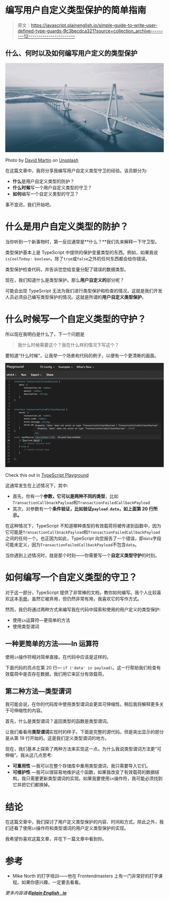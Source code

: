 # 编写用户自定义类型保护的简单指南

> 原文：<https://javascript.plainenglish.io/simple-guide-to-write-user-defined-type-guards-9c3becdca321?source=collection_archive---------12----------------------->

## 什么、何时以及如何编写用户定义的类型保护

![](img/ae621706f0eaf566cd64933a7a8329e7.png)

Photo by [David Martin](https://unsplash.com/@davidmartinjr?utm_source=medium&utm_medium=referral) on [Unsplash](https://unsplash.com?utm_source=medium&utm_medium=referral)

在这篇文章中，我将分享我编写用户自定义类型守卫的经验。该员额分为:

*   **什么**是用户自定义类型的防护？
*   **什么时候**写一个用户自定义类型的守卫？
*   **如何**编写一个自定义类型的守卫？

事不宜迟，我们开始吧。

# **什么**是用户自定义类型的防护？

当你听到一个新事物时，第一反应通常是**什么？**我们先来解释一下守卫型。

类型保护基本上是 TypeScript 中提供的保护变量类型的东西。例如，如果我说`isCoolToday: boolean`，除了`true`或`false`之外的任何东西都会给你错误。

类型保护检查代码，并告诉您您给变量分配了错误的数据类型。

现在，我们知道什么是类型保护。那么**用户自定义的**部分呢？

可能会出现 TypeScript 无法为我们进行类型保护和检查的情况，这就是我们开发人员必须自己编写类型保护的情况。这就是所谓的**用户自定义类型保护**。

# **什么时候**写一个自定义类型的守护？

所以现在我明白是什么了，下一个问题是

> 我什么时候需要这个？我在什么样的情况下写这个？

要知道“什么时候”，让我举一个场景和代码的例子，以便有一个更清晰的画面。

![](img/04d5b1d10aea80bc36b7960370c4998b.png)

Check this out in [TypeScript Playground](https://www.typescriptlang.org/play?#code/JYOwLgpgTgZghgYwgAgCpTiAzoswD2IAwnADakBGiA1gApwCep+cAJsgN4BQyvyrcMHABcnHnwlgM2XARAB9YK1EgArgFsK0ANziJvOOvyrwKjVqi79fVhCwIowAA55CorFNABzK3wC+XAFcXKCQsIgo6Jg4CK4gAGJwwKQQrCTkVAh0jMxsYhLQUPhQotzWvFLRsoSKyshqmjp6+oXF8gj4tmaNls0FUEVQ8up2OF4Q7p4gPn18rUO2QslYk47TvrwBQR3YYMhYECCs9Ews7AC8yAAUTjlnolEysXLplDQnuewAPmjSMXGJZKpV6ZbKnNgASmQ5wAfPk+MAYNdbuDWAA6ARCKFlcoAelxyAAEphWCl9qoEEgsFhkAg4Admn5kBBSAd4dZ8USSWT4ED2HSGRIgn5dEA)

这通常发生在上述情况下，其中:

*   首先，你有一个**参数，它可以是两种不同的类型**，比如`TransactionCallbnackPayload`和`TransactionFailedCallbackPayload`
*   其次，对参数有一个**条件验证，比如验证`payload.data`，如上面第 20 行所示。**

在这种情况下，TypeScript 不知道哪种类型的有效载荷将被传递到函数中，因为它可能是`TransactionCallbnackPayload`和`TransactionFailedCallbackPayload`之间的任何一个。也正因为如此，TypeScript 向您报告了一个错误，即`data`字段可能未定义，因为`TransactionFailedCallbackPayload`不包含`data`。

当你遇到上述情况时，就是那个时刻——你需要写一个**自定义类型守护**的时刻。

# **如何**编写一个自定义类型的守卫？

对于这一部分，TypeScript 提供了非常棒的文档，教你如何编写。我个人比较喜欢这本[手册](https://www.typescriptlang.org/docs/handbook/advanced-types.html#user-defined-type-guards)。虽然它被弃用，但仍然非常有用，我喜欢它的写作方式。

然而，我仍将通过两种方式来编写我在代码中探索和使用的用户定义的类型保护:

*   使用`in`运算符—更简单的方法
*   使用类型谓词

## 一种更简单的方法——In 运算符

使用`in`操作符相对简单直接。在代码中应该是这样的。

下面代码的亮点在第 20 行— `if ('data' in payload)`。这一行帮助我们检查有效载荷中是否存在数据，我们用它来区分有效载荷。

## 第二种方法—类型谓词

我可能会说，在你的代码库中使用类型谓词会更具可伸缩性。稍后我将解释更多关于可伸缩性的内容。

首先，什么是类型谓词？返回类型的函数是类型谓词。

让我们看看用**类型谓词**实现时的样子。下面是完整的源代码。但是突出显示的部分是从第 19 行开始的。这是我们定义类型谓词的地方。

现在，我们基本上探索了两种方法来实现这一点。为什么我说类型谓词方法更“可伸缩”。我从这几点思考:

*   **可重用性** —我可以在整个存储库中重用类型谓词，我只需要导入它们。
*   **可维护性** —我可以很容易地维护这个函数，如果我改变了有效载荷的数据结构，我只需要更新类型谓词的实现。如果我要使用`in`操作符，我可能必须找到它并把它们都换掉。

# 结论

在这篇文章中，我们探讨了用户定义类型保护的内容、时间和方式。除此之外，我们还看了使用`in`操作符和类型谓词的用户定义类型保护的实现。

我希望你喜欢这篇文章，并在下一篇文章中看到你。

# 参考

*   Mike North 的打字培训——他在 Frontendmasters 上有一门非常好的打字课程。如果你感兴趣，一定要去看看。

*更多内容请看*[***plain English . io***](http://plainenglish.io/)